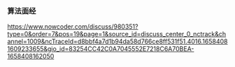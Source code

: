 ### 算法面经
https://www.nowcoder.com/discuss/980351?type=0&order=7&pos=19&page=1&source_id=discuss_center_0_nctrack&channel=1009&ncTraceId=d8bbf4a7d1b94da58d766ce8ff531f51.4016.16584081609233655&gio_id=83254CC42C0A7045552E7218C6A70BEA-1658408162050
